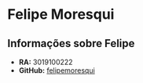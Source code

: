 # Felipe Moresqui

## Informações sobre Felipe

- **RA:** 3019100222
- **GitHub:** [felipemoresqui](https://github.com/felipemoresqui)